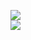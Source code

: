 [![](https://img.shields.io/badge/Made%20With-Github%20Spray-lightgrey.svg?style=for-the-badge&logo=github)](https://github.com/Annihil/github-spray#4740)  
[![](https://i.imgur.com/2DrTn0Z.gif)](https://github.com/Annihil/github-spray)